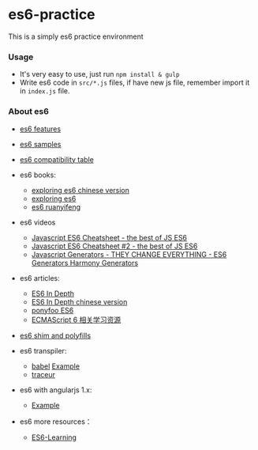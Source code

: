 # es6-practice
This is a simply es6 practice environment

### Usage

- It's very easy to use, just run `npm install & gulp`
- Write es6 code in `src/*.js` files, if have new js file, remember import it in `index.js` file.

### About es6

- [es6 features](https://github.com/lukehoban/es6features)

- [es6 samples](https://github.com/DanWahlin/ES6Samples)

- [es6 compatibility table](http://kangax.github.io/compat-table/es6/)

- es6 books:
    - [exploring es6 chinese version](https://github.com/hjzheng/exploring-es6)
    - [exploring es6](http://exploringjs.com/es6/index.html)
    - [es6 ruanyifeng](http://es6.ruanyifeng.com)
    
- es6 videos
    - [Javascript ES6 Cheatsheet - the best of JS ES6 ](https://www.youtube.com/watch?v=AfWYO8t7ed4)
    - [Javascript ES6 Cheatsheet #2 - the best of JS ES6 ](https://www.youtube.com/watch?v=LmL0Gh193M0)
    - [Javascript Generators - THEY CHANGE EVERYTHING - ES6 Generators Harmony Generators ](https://www.youtube.com/watch?v=QO07THdLWQo&index=3&list=PLPlAdM3UjHKoHvMWeUyb95yLX59Nk87IX)
    
- es6 articles:
    - [ES6 In Depth](https://hacks.mozilla.org/category/es6-in-depth/)
    - [ES6 In Depth chinese version](http://www.csdn.net/article/2015-06-15/2824955-es6-in-depth-an-introduction)
    - [ponyfoo ES6](http://ponyfoo.com/articles/tagged/es6)
    - [ECMAScript 6 相关学习资源](http://segmentfault.com/a/1190000003739409)

- [es6 shim and polyfills](https://github.com/addyosmani/es6-tools#polyfills)

- es6 transpiler:
    - [babel](https://babeljs.io/) [Example](https://github.com/hjzheng/CUF_meeting_knowledge_share/tree/master/2015-5-30/gulp-es6-module)
    - [traceur](https://github.com/google/traceur-compiler)
    
- es6 with angularjs 1.x:
    - [Example](https://github.com/hjzheng/CUF_meeting_knowledge_share/tree/master/2015-7-20/gulp-es6-angular)

- es6 more resources：
    - [ES6-Learning](https://github.com/ericdouglas/ES6-Learning)
